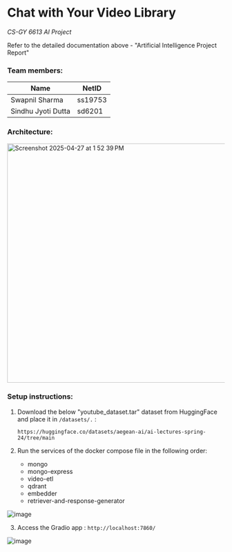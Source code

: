 # **Chat with Your Video Library**
*CS-GY 6613 AI Project*

Refer to the detailed documentation above - "Artificial Intelligence Project Report"
### Team members:

| Name | NetID | 
|----------|----------|
| Swapnil Sharma | ss19753 |
| Sindhu Jyoti Dutta | sd6201 |


### Architecture:

<img width="554" alt="Screenshot 2025-04-27 at 1 52 39 PM" src="https://github.com/user-attachments/assets/57e00c9e-1dbf-4b6f-9ebc-1a1408c4da7b" />

### Setup instructions:
1. Download the below "youtube_dataset.tar" dataset from HuggingFace and place it in  `/datasets/.` :
   
   `https://huggingface.co/datasets/aegean-ai/ai-lectures-spring-24/tree/main`
2. Run the services of the docker compose file in the following order:
    - mongo
    - mongo-express
    - video-etl
    - qdrant
    - embedder
    - retriever-and-response-generator
      
  ![image](https://github.com/user-attachments/assets/c8ffafb6-e5a6-47da-b458-84f71eb11cc4)

3. Access the Gradio app : `http://localhost:7860/`
   
![image](https://github.com/user-attachments/assets/ee23c2bd-cae8-45d1-a922-bdde51e1dfcd)


     
